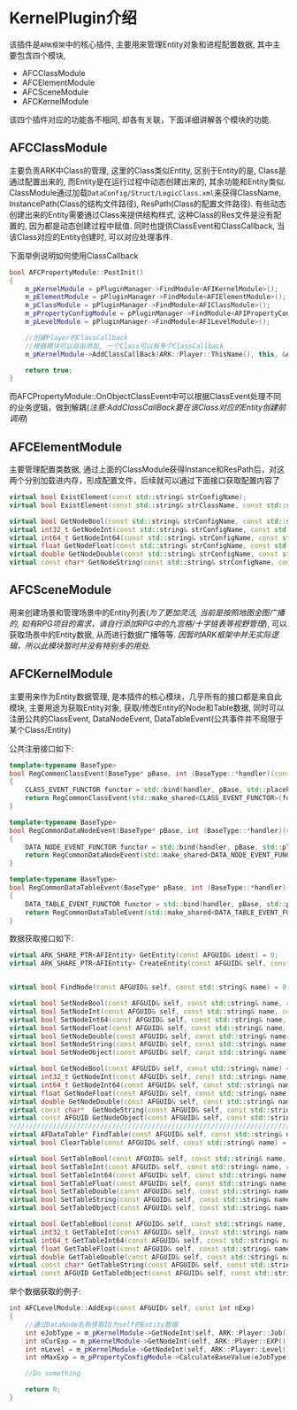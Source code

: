 # KernelPlugin介绍

该插件是`ARK框架`中的核心插件, 主要用来管理Entity对象和进程配置数据, 其中主要包含四个模块,

- AFCClassModule 
- AFCElementModule
- AFCSceneModule
- AFCKernelModule

该四个插件对应的功能各不相同, 却各有关联，下面详细讲解各个模块的功能.

## AFCClassModule

主要负责ARK中Class的管理, 这里的Class类似Entity, 区别于Entity的是, Class是通过配置出来的, 而Entity是在运行过程中动态创建出来的, 其余功能和Entity类似.
ClassModule通过加载`DataConfig/Struct/LogicClass.xml`来获得ClassName, InstancePath(Class的结构文件路径), ResPath(Class的配置文件路径). 有些动态创建出来的Entity需要通过Class来提供结构样式, 这种Class的Res文件是没有配置的, 因为都是动态创建过程中赋值. 同时也提供ClassEvent和ClassCallback, 当该Class对应的Entity创建时, 可以对应处理事件.

下面举例说明如何使用ClassCallback

```cpp
bool AFCPropertyModule::PostInit()
{
    m_pKernelModule = pPluginManager->FindModule<AFIKernelModule>();
    m_pElementModule = pPluginManager->FindModule<AFIElementModule>();
    m_pClassModule = pPluginManager->FindModule<AFIClassModule>();
    m_pPropertyConfigModule = pPluginManager->FindModule<AFIPropertyConfigModule>();
    m_pLevelModule = pPluginManager->FindModule<AFILevelModule>();

    //创建Player的ClassCallback
    //根据模块可以自由添加, 一个Class可以有多个ClassCallback
    m_pKernelModule->AddClassCallBack(ARK::Player::ThisName(), this, &AFCPropertyModule::OnObjectClassEvent);

    return true;
}
```

而AFCPropertyModule::OnObjectClassEvent中可以根据ClassEvent处理不同的业务逻辑，做到解耦(*注意:AddClassCallBack要在该Class对应的Entity创建前调用*)

## AFCElementModule

主要管理配置类数据, 通过上面的ClassModule获得Instance和ResPath后，对这两个分别加载进内存，形成配置文件，后续就可以通过下面接口获取配置内容了

```cpp
virtual bool ExistElement(const std::string& strConfigName);
virtual bool ExistElement(const std::string& strClassName, const std::string& strConfigName);

virtual bool GetNodeBool(const std::string& strConfigName, const std::string& strDataNodeName);
virtual int32_t GetNodeInt(const std::string& strConfigName, const std::string& strDataNodeName);
virtual int64_t GetNodeInt64(const std::string& strConfigName, const std::string& strDataNodeName);
virtual float GetNodeFloat(const std::string& strConfigName, const std::string& strDataNodeName);
virtual double GetNodeDouble(const std::string& strConfigName, const std::string& strDataNodeName);
virtual const char* GetNodeString(const std::string& strConfigName, const std::string& strDataNodeName);
```

## AFCSceneModule
用来创建场景和管理场景中的Entity列表(*为了更加灵活, 当前是按照地图全图广播的, 如有RPG项目的需求，请自行添加RPG中的九宫格/十字链表等视野管理*), 可以获取场景中的Entity数据, 从而进行数据广播等等.
*因暂时ARK框架中并无实际逻辑，所以此模块暂时并没有特别多的用处.*

## AFCKernelModule
主要用来作为Entity数据管理, 是本插件的核心模块，几乎所有的接口都是来自此模块, 主要用途为获取Entity对象, 获取/修改Entity的Node和Table数据, 同时可以注册公共的ClassEvent, DataNodeEvent, DataTableEvent(公共事件并不局限于某个Class/Entity)

公共注册接口如下:
```cpp
template<typename BaseType>
bool RegCommonClassEvent(BaseType* pBase, int (BaseType::*handler)(const AFGUID&, const std::string&, const ARK_ENTITY_EVENT, const AFIDataList&))
{
    CLASS_EVENT_FUNCTOR functor = std::bind(handler, pBase, std::placeholders::_1, std::placeholders::_2, std::placeholders::_3, std::placeholders::_4);
    return RegCommonClassEvent(std::make_shared<CLASS_EVENT_FUNCTOR>(functor));
}

template<typename BaseType>
bool RegCommonDataNodeEvent(BaseType* pBase, int (BaseType::*handler)(const AFGUID&, const std::string&, const AFIData&, const AFIData&))
{
    DATA_NODE_EVENT_FUNCTOR functor = std::bind(handler, pBase, std::placeholders::_1, std::placeholders::_2, std::placeholders::_3, std::placeholders::_4);
    return RegCommonDataNodeEvent(std::make_shared<DATA_NODE_EVENT_FUNCTOR>(functor));
}

template<typename BaseType>
bool RegCommonDataTableEvent(BaseType* pBase, int (BaseType::*handler)(const AFGUID&, const DATA_TABLE_EVENT_DATA&, const AFIData&, const AFIData&))
{
    DATA_TABLE_EVENT_FUNCTOR functor = std::bind(handler, pBase, std::placeholders::_1, std::placeholders::_2, std::placeholders::_3, std::placeholders::_4);
    return RegCommonDataTableEvent(std::make_shared<DATA_TABLE_EVENT_FUNCTOR>(functor));
}
```

数据获取接口如下:
```cpp
virtual ARK_SHARE_PTR<AFIEntity> GetEntity(const AFGUID& ident) = 0;
virtual ARK_SHARE_PTR<AFIEntity> CreateEntity(const AFGUID& self, const int nSceneID, const int nGroupID, const std::string& strClassName, const std::string& strConfigIndex, const AFIDataList& arg) = 0;


virtual bool FindNode(const AFGUID& self, const std::string& name) = 0;

virtual bool SetNodeBool(const AFGUID& self, const std::string& name, const bool value) = 0;
virtual bool SetNodeInt(const AFGUID& self, const std::string& name, const int32_t value) = 0;
virtual bool SetNodeInt64(const AFGUID& self, const std::string& name, const int64_t value) = 0;
virtual bool SetNodeFloat(const AFGUID& self, const std::string& name, const float value) = 0;
virtual bool SetNodeDouble(const AFGUID& self, const std::string& name, const double value) = 0;
virtual bool SetNodeString(const AFGUID& self, const std::string& name, const std::string& value) = 0;
virtual bool SetNodeObject(const AFGUID& self, const std::string& name, const AFGUID& value) = 0;

virtual bool GetNodeBool(const AFGUID& self, const std::string& name) = 0;
virtual int32_t GetNodeInt(const AFGUID& self, const std::string& name) = 0;
virtual int64_t GetNodeInt64(const AFGUID& self, const std::string& name) = 0;
virtual float GetNodeFloat(const AFGUID& self, const std::string& name) = 0;
virtual double GetNodeDouble(const AFGUID& self, const std::string& name) = 0;
virtual const char*  GetNodeString(const AFGUID& self, const std::string& name) = 0;
virtual const AFGUID GetNodeObject(const AFGUID& self, const std::string& name) = 0;
//////////////////////////////////////////////////////////////////////////
virtual AFDataTable* FindTable(const AFGUID& self, const std::string& name) = 0;
virtual bool ClearTable(const AFGUID& self, const std::string& name) = 0;

virtual bool SetTableBool(const AFGUID& self, const std::string& name, const int row, const int col, const bool value) = 0;
virtual bool SetTableInt(const AFGUID& self, const std::string& name, const int row, const int col, const int32_t value) = 0;
virtual bool SetTableInt64(const AFGUID& self, const std::string& name, const int row, const int col, const int64_t value) = 0;
virtual bool SetTableFloat(const AFGUID& self, const std::string& name, const int row, const int col, const float value) = 0;
virtual bool SetTableDouble(const AFGUID& self, const std::string& name, const int row, const int col, const double value) = 0;
virtual bool SetTableString(const AFGUID& self, const std::string& name, const int row, const int col, const std::string& value) = 0;
virtual bool SetTableObject(const AFGUID& self, const std::string& name, const int row, const int col, const AFGUID& value) = 0;

virtual bool GetTableBool(const AFGUID& self, const std::string& name, const int row, const int col) = 0;
virtual int32_t GetTableInt(const AFGUID& self, const std::string& name, const int row, const int col) = 0;
virtual int64_t GetTableInt64(const AFGUID& self, const std::string& name, const int row, const int col) = 0;
virtual float GetTableFloat(const AFGUID& self, const std::string& name, const int row, const int col) = 0;
virtual double GetTableDouble(const AFGUID& self, const std::string& name, const int row, const int col) = 0;
virtual const char* GetTableString(const AFGUID& self, const std::string& name, const int row, const int col) = 0;
virtual const AFGUID GetTableObject(const AFGUID& self, const std::string& name, const int row, const int col) = 0;
```

举个数据获取的例子:
```cpp
int AFCLevelModule::AddExp(const AFGUID& self, const int nExp)
{
    //通过DataNode名称获取ID为self的Entity数据
    int eJobType = m_pKernelModule->GetNodeInt(self, ARK::Player::Job());
    int nCurExp = m_pKernelModule->GetNodeInt(self, ARK::Player::EXP());
    int nLevel = m_pKernelModule->GetNodeInt(self, ARK::Player::Level());
    int nMaxExp = m_pPropertyConfigModule->CalculateBaseValue(eJobType, nLevel, ARK::Player::MAXEXP());

    //Do something

    return 0;
}
```